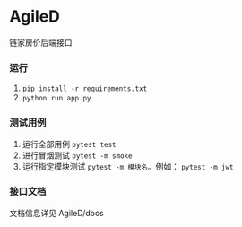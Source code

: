 # AgileD
链家房价后端接口

### 运行
1. `pip install -r requirements.txt`
2. `python run app.py` 

### 测试用例
1. 运行全部用例 `pytest test`
2. 进行冒烟测试 `pytest -m smoke`
3. 运行指定模块测试 `pytest -m 模块名`。例如： `pytest -m jwt`

### 接口文档
文档信息详见 AgileD/docs